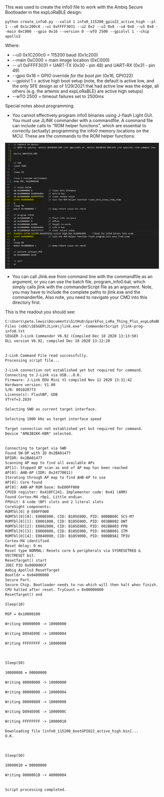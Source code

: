 This was used to create the info0 file to work with the Ambiq Secure Bootloader in the expLoRaBLE design:

    python create_info0.py --valid 1 info0_115200_gpio22_active_high --pl 1 --u0 0x1c200c0 --u1 0xFFFF3031 --u2 0x2 --u3 0x0 --u4 0x0 --u5 0x0 --main 0xC000 --gpio 0x16 --version 0 --wTO 2500 --gpiolvl 1 --chip apollo3


Where:
* --u0 0x1C200c0 = 115200 baud (0x1c200)
* --main 0xC000 = main image location (0xC000)
* -- u1 0xFFFF3031 = UART-TX (0x30 - pin 48) and UART-RX (0x31 - pin 49)
* --gpio 0x16 = GPIO override *for the boot pin* (0x16, GPIO22)
* --gpiolvl 1 = active high boot setup (note, the default is active low, and the only SFE design as of 1/29/2021 that had active low was the edge, all others (e.g. the artemis and expLoRaBLE) are active high setups)
* --wTO 2500 = timeout failures set to 2500ms


Special notes about programming.

* You cannot effectively program info0 binaries using J-flash Light GUI. You must use JLINK commander with a commandfile. A command file can include calls to "ROM helper functions", which are essential to correctly (actually) programming the info0 memory locations on the MCU. These are the commands to the ROM helper functions:

[![programming script highlight](https://raw.githubusercontent.com/sparkfun/SparkFun_LoRa_Thing_Plus_expLoRaBLE/master/Documentation/programming_script_screenshot_highligh.png)](https://raw.githubusercontent.com/sparkfun/SparkFun_LoRa_Thing_Plus_expLoRaBLE/master/Documentation/programming_script_screenshot_highligh.png)

* You can call Jlink.exe from command line with the commandfile as an argument, or you can use the batch file, program_info0.bat, which simply calls jlink with the commanderScript file as an argument. Note, you may have to include the complete paths to jlink.exe and the commanderfile. Also note, you need to navigate your CMD into this directory first.

This is the readout you should see:

    C:\Users\pete.lewis\Documents\GitHub\SparkFun_LoRa_Thing_Plus_expLoRaBLE\Bootloader>"C:\Program Files (x86)\SEGGER\JLink\jlink.exe" -CommanderScript jlink-prog-info0.txt
    SEGGER J-Link Commander V6.92 (Compiled Dec 18 2020 13:13:50)
    DLL version V6.92, compiled Dec 18 2020 13:12:28


    J-Link Command File read successfully.
    Processing script file...

    J-Link connection not established yet but required for command.
    Connecting to J-Link via USB...O.K.
    Firmware: J-Link EDU Mini V1 compiled Nov 12 2020 13:31:42
    Hardware version: V1.00
    S/N: 801028773
    License(s): FlashBP, GDB
    VTref=3.283V

    Selecting SWD as current target interface.

    Selecting 1000 kHz as target interface speed

    Target connection not established yet but required for command.
    Device "AMA3B1KK-KBR" selected.


    Connecting to target via SWD
    Found SW-DP with ID 0x2BA01477
    DPIDR: 0x2BA01477
    Scanning AP map to find all available APs
    AP[1]: Stopped AP scan as end of AP map has been reached
    AP[0]: AHB-AP (IDR: 0x24770011)
    Iterating through AP map to find AHB-AP to use
    AP[0]: Core found
    AP[0]: AHB-AP ROM base: 0xE00FF000
    CPUID register: 0x410FC241. Implementer code: 0x41 (ARM)
    Found Cortex-M4 r0p1, Little endian.
    FPUnit: 6 code (BP) slots and 2 literal slots
    CoreSight components:
    ROMTbl[0] @ E00FF000
    ROMTbl[0][0]: E000E000, CID: B105E00D, PID: 000BB00C SCS-M7
    ROMTbl[0][1]: E0001000, CID: B105E00D, PID: 003BB002 DWT
    ROMTbl[0][2]: E0002000, CID: B105E00D, PID: 002BB003 FPB
    ROMTbl[0][3]: E0000000, CID: B105E00D, PID: 003BB001 ITM
    ROMTbl[0][4]: E0040000, CID: B105900D, PID: 000BB9A1 TPIU
    Cortex-M4 identified.
    Reset delay: 0 ms
    Reset type NORMAL: Resets core & peripherals via SYSRESETREQ & VECTRESET bit.
    ResetTarget() start
    JDEC PID 0x000000CF
    Ambiq Apollo3 ResetTarget
    Bootldr = 0x04000000
    Secure Part.
    Secure Chip. Bootloader needs to run which will then halt when finish.
    CPU halted after reset. TryCount = 0x00000000
    ResetTarget() end

    Sleep(10)

    MSP = 0x10000100

    Writing 00000000 -> 10000000

    Writing D894E09E -> 10000004

    Writing FFFFFFFF -> 10000008



    Sleep(50)

    10000008 = 00000000

    Writing 00000000 -> 10000000

    Writing 00000000 -> 10000004

    Writing 00000800 -> 10000008

    Writing D894E09E -> 1000000C

    Writing FFFFFFFF -> 10000010

    Downloading file [info0_115200_bootGPIO22_active_high.bin]...
    O.K.



    Sleep(50)

    10000010 = 00000000

    Writing 0000001B -> 40000004


    Script processing completed.
